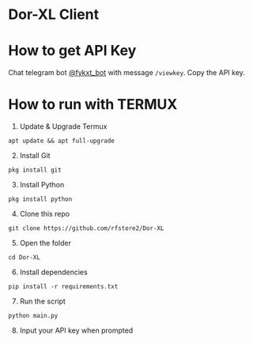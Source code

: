 # Dor-XL Client

# How to get API Key
Chat telegram bot [@fykxt_bot](https://t.me/fykxt_bot) with message `/viewkey`. Copy the API key.

# How to run with TERMUX
1. Update & Upgrade Termux
```
apt update && apt full-upgrade
```
2. Install Git
```
pkg install git
```
3. Install Python
```
pkg install python
```
4. Clone this repo
```
git clone https://github.com/rfstore2/Dor-XL
```
5. Open the folder
```
cd Dor-XL
```
6. Install dependencies
```
pip install -r requirements.txt
```
7. Run the script
```
python main.py
```
8. Input your API key when prompted

